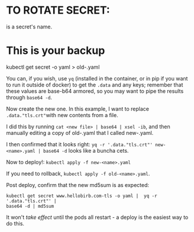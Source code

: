 TO ROTATE SECRET:
=================
<name> is a secret's name.

# This is your backup
kubectl get secret <name> -o yaml > old-<name>.yaml

You can, if you wish, use `yq` (installed in the container, or in pip if you
want to run it outside of docker) to get the `.data` and any keys; remember that
these values are base-b64 armored, so you may want to pipe the results through
`base64 -d`.

Now create the new one. In this example, I want to replace `.data."tls.crt"`with
new contents from a file.

I did this by running
`cat <new file> | base64 | xsel -ib`, and then manually editing a copy of
old-<name>.yaml that I called new-<name>.yaml.

I then confirmed that it looks right:
`yq -r '.data."tls.crt"' new-<name>.yaml | base64 -d` looks like a buncha cets.

Now to deploy!:
`kubectl apply -f new-<name>.yaml`

If you need to rollback, `kubectl apply -f old-<name>.yaml`.

Post deploy, confirm that the new md5sum is as expected:
```
kubectl get secret www.hellobirb.com-tls -o yaml |  yq -r '.data."tls.crt"' |
base64 -d | md5sum
```

It won't _take effect_ until the pods all restart - a deploy is the easiest way
to do this.
